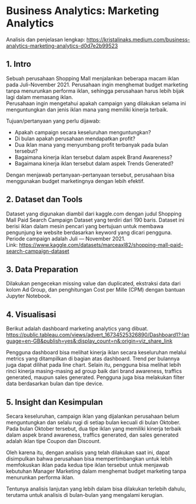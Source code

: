 # Business Analytics: Marketing Analytics

Analisis dan penjelasan lengkap: https://kristalinaks.medium.com/business-analytics-marketing-analytics-d0d7e2b99523

## 1. Intro
Sebuah perusahaan Shopping Mall menjalankan beberapa macam iklan pada Juli-November 2021. Perusahaan ingin menghemat budget marketing tanpa menurunkan performa iklan, sehingga perusahaan harus lebih bijak lagi dalam memasang iklan. \
Perusahaan ingin mengetahui apakah campaign yang dilakukan selama ini menguntungkan dan jenis iklan mana yang memiliki kinerja terbaik.

Tujuan/pertanyaan yang perlu dijawab:
- Apakah campaign secara keseluruhan menguntungkan?
- Di bulan apakah perusahaan mendapatkan profit?
- Dua iklan mana yang menyumbang profit terbanyak pada bulan tersebut?
- Bagaimana kinerja iklan tersebut dalam aspek Brand Awareness?
- Bagaimana kinerja iklan tersebut dalam aspek Trends Generated?

Dengan menjawab pertanyaan-pertanyaan tersebut, perusahaan bisa menggunakan budget marketingnya dengan lebih efektif.

## 2. Dataset dan Tools
Dataset yang digunakan diambil dari kaggle.com dengan judul Shopping Mall Paid Search Campaign Dataset yang terdiri dari 190 baris. Dataset ini berisi iklan dalam mesin pencari yang bertujuan untuk membawa pengunjung ke website berdasarkan keyword yang dicari pengguna. Periode campaign adalah Juli — November 2021.\
Link: https://www.kaggle.com/datasets/marceaxl82/shopping-mall-paid-search-campaign-dataset

## 3. Data Preparation
Dilakukan pengecekan missing value dan duplicated, ekstraksi data dari kolom Ad Group, dan penghitungan Cost per Mille (CPM) dengan bantuan Jupyter Notebook.

## 4. Visualisasi
Berikut adalah dashboard marketing analytics yang dibuat.\
https://public.tableau.com/views/advert_16734525326890/Dashboard1?:language=en-GB&publish=yes&:display_count=n&:origin=viz_share_link

Pengguna dashboard bisa melihat kinerja iklan secara keseluruhan melalui metrics yang ditampilkan di bagian atas dashboard. Trend per bulannya juga dapat dilihat pada line chart. Selain itu, pengguna bisa melihat lebih rinci kinerja masing-masing ad group baik dari brand awareness, traffics generated, maupun sales generated. Pengguna juga bisa melakukan filter data berdasarkan bulan dan tipe device.

## 5. Insight dan Kesimpulan
Secara keseluruhan, campaign iklan yang dijalankan perusahaan belum menguntungkan dan selalu rugi di setiap bulan kecuali di bulan Oktober. Pada bulan Oktober tersebut, dua tipe iklan yang memiliki kinerja terbaik dalam aspek brand awareness, traffics generated, dan sales generated adalah iklan tipe Coupon dan Discount.

Oleh karena itu, dengan analisis yang telah dilakukan saat ini, dapat disimpulkan bahwa perusahaan bisa mempertimbangkan untuk lebih memfokuskan iklan pada kedua tipe iklan tersebut untuk menjawab kebutuhan Manager Marketing dalam menghemat budget marketing tanpa menurunkan performa iklan.

Tentunya analisis lanjutan yang lebih dalam bisa dilakukan terlebih dahulu, terutama untuk analisis di bulan-bulan yang mengalami kerugian.
